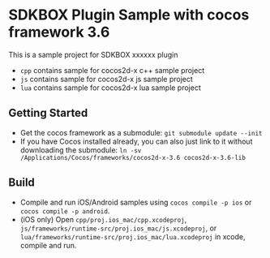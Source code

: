 # SDKBOX Plugin Sample with cocos framework 3.6

This is a sample project for SDKBOX xxxxxx plugin

* `cpp` contains sample for cocos2d-x c++ sample project
* `js` contains sample for cocos2d-x js sample project
* `lua` contains sample for cocos2d-x lua sample project

## Getting Started
* Get the cocos framework as a submodule: `git submodule update --init`
* If you have Cocos installed already, you can also just link to it without downloading the submodule: `ln -sv /Applications/Cocos/frameworks/cocos2d-x-3.6 cocos2d-x-3.6-lib`

## Build
* Compile and run iOS/Android samples using `cocos compile -p ios` or `cocos compile -p android`.
* (iOS only) Open `cpp/proj.ios_mac/cpp.xcodeproj`, `js/frameworks/runtime-src/proj.ios_mac/js.xcodeproj`, or `lua/frameworks/runtime-src/proj.ios_mac/lua.xcodeproj` in xcode, compile and run. 




